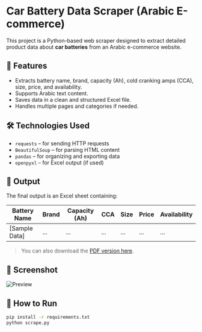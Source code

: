 # Car Battery Data Scraper (Arabic E-commerce)

This project is a Python-based web scraper designed to extract detailed product data about **car batteries** from an Arabic e-commerce website.

## 📌 Features

- Extracts battery name, brand, capacity (Ah), cold cranking amps (CCA), size, price, and availability.
- Supports Arabic text content.
- Saves data in a clean and structured Excel file.
- Handles multiple pages and categories if needed.

## 🛠️ Technologies Used

- `requests` – for sending HTTP requests
- `BeautifulSoup` – for parsing HTML content
- `pandas` – for organizing and exporting data
- `openpyxl` – for Excel output (if used)

## 📂 Output

The final output is an Excel sheet containing:

| Battery Name | Brand | Capacity (Ah) | CCA | Size | Price | Availability |
|--------------|--------|----------------|-----|------|-------|--------------|
| [Sample Data] | ...    | ...            | ... | ...  | ...   | ...          |

> You can also download the [PDF version here](link-if-any).

## 📸 Screenshot

![Preview](path-to-screenshot.png)

## 🚀 How to Run

```bash
pip install -r requirements.txt
python scrape.py
